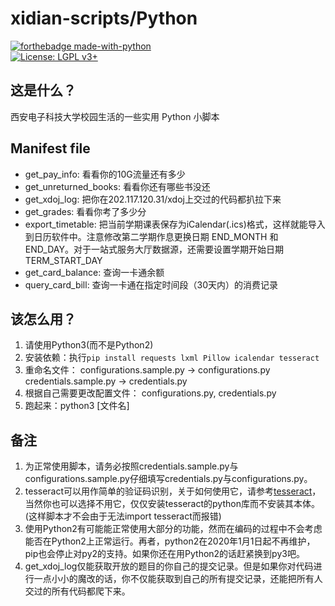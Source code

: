 # xidian-scripts/Python

[![forthebadge made-with-python](http://ForTheBadge.com/images/badges/made-with-python.svg)](https://www.python.org/)  
[![License: LGPL v3+](https://img.shields.io/badge/License-LGPL%20v3+-blue.svg)](https://www.gnu.org/licenses/lgpl-3.0)

## 这是什么？

西安电子科技大学校园生活的一些实用 Python 小脚本

## Manifest file

* get_pay_info: 看看你的10G流量还有多少
* get_unreturned_books: 看看你还有哪些书没还
* get_xdoj_log: 把你在202.117.120.31/xdoj上交过的代码都扒拉下来
* get_grades: 看看你考了多少分
* export_timetable: 把当前学期课表保存为iCalendar(.ics)格式，这样就能导入到日历软件中。注意修改第二学期作息更换日期 END_MONTH 和 END_DAY。对于一站式服务大厅数据源，还需要设置学期开始日期 TERM_START_DAY
* get_card_balance: 查询一卡通余额
* query_card_bill: 查询一卡通在指定时间段（30天内）的消费记录

## 该怎么用？

1. 请使用Python3(而不是Python2)
1. 安装依赖：执行`pip install requests lxml Pillow icalendar tesseract`  
1. 重命名文件： configurations.sample.py -> configurations.py credentials.sample.py -> credentials.py
1. 根据自己需要更改配置文件： configurations.py, credentials.py  
1. 跑起来：python3 [文件名]

## 备注

1. 为正常使用脚本，请务必按照credentials.sample.py与configurations.sample.py仔细填写credentials.py与configurations.py。
1. tesseract可以用作简单的验证码识别，关于如何使用它，请参考[tesseract](https://github.com/tesseract-ocr/tesseract/wiki)，当然你也可以选择不用它，仅仅安装tesseract的python库而不安装其本体。(这样脚本才不会由于无法import tesseract而报错)
1. 使用Python2有可能能正常使用大部分的功能，然而在编码的过程中不会考虑能否在Python2上正常运行。再者，python2在2020年1月1日起不再维护，pip也会停止对py2的支持。如果你还在用Python2的话赶紧换到py3吧。
1. get_xdoj_log仅能获取开放的题目的你自己的提交记录。但是如果你对代码进行一点小小的魔改的话，你不仅能获取到自己的所有提交记录，还能把所有人交过的所有代码都爬下来。